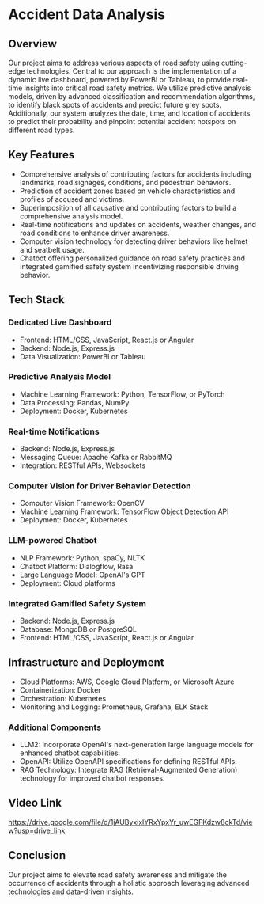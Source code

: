 # Accident Data Analysis

## Overview

Our project aims to address various aspects of road safety using cutting-edge technologies. Central to our approach is the implementation of a dynamic live dashboard, powered by PowerBI or Tableau, to provide real-time insights into critical road safety metrics. We utilize predictive analysis models, driven by advanced classification and recommendation algorithms, to identify black spots of accidents and predict future grey spots. Additionally, our system analyzes the date, time, and location of accidents to predict their probability and pinpoint potential accident hotspots on different road types.

## Key Features

- Comprehensive analysis of contributing factors for accidents including landmarks, road signages, conditions, and pedestrian behaviors.
- Prediction of accident zones based on vehicle characteristics and profiles of accused and victims.
- Superimposition of all causative and contributing factors to build a comprehensive analysis model.
- Real-time notifications and updates on accidents, weather changes, and road conditions to enhance driver awareness.
- Computer vision technology for detecting driver behaviors like helmet and seatbelt usage.
- Chatbot offering personalized guidance on road safety practices and integrated gamified safety system incentivizing responsible driving behavior.

## Tech Stack

### Dedicated Live Dashboard

- Frontend: HTML/CSS, JavaScript, React.js or Angular
- Backend: Node.js, Express.js
- Data Visualization: PowerBI or Tableau

### Predictive Analysis Model

- Machine Learning Framework: Python, TensorFlow, or PyTorch
- Data Processing: Pandas, NumPy
- Deployment: Docker, Kubernetes

### Real-time Notifications

- Backend: Node.js, Express.js
- Messaging Queue: Apache Kafka or RabbitMQ
- Integration: RESTful APIs, Websockets

### Computer Vision for Driver Behavior Detection

- Computer Vision Framework: OpenCV
- Machine Learning Framework: TensorFlow Object Detection API
- Deployment: Docker, Kubernetes

### LLM-powered Chatbot

- NLP Framework: Python, spaCy, NLTK
- Chatbot Platform: Dialogflow, Rasa
- Large Language Model: OpenAI's GPT
- Deployment: Cloud platforms

### Integrated Gamified Safety System

- Backend: Node.js, Express.js
- Database: MongoDB or PostgreSQL
- Frontend: HTML/CSS, JavaScript, React.js or Angular

## Infrastructure and Deployment

- Cloud Platforms: AWS, Google Cloud Platform, or Microsoft Azure
- Containerization: Docker
- Orchestration: Kubernetes
- Monitoring and Logging: Prometheus, Grafana, ELK Stack

### Additional Components

- LLM2: Incorporate OpenAI's next-generation large language models for enhanced chatbot capabilities.
- OpenAPI: Utilize OpenAPI specifications for defining RESTful APIs.
- RAG Technology: Integrate RAG (Retrieval-Augmented Generation) technology for improved chatbot responses.

## Video Link
https://drive.google.com/file/d/1jAUByxixlYRxYpxYr_uwEGFKdzw8ckTd/view?usp=drive_link
  

## Conclusion

Our project aims to elevate road safety awareness and mitigate the occurrence of accidents through a holistic approach leveraging advanced technologies and data-driven insights.

